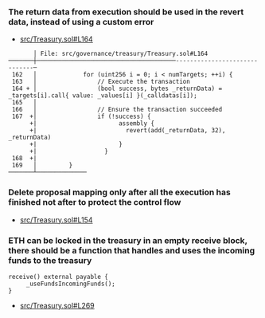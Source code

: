 ### The return data from execution should be used in the revert data, instead of using a custom error
  - [src/Treasury.sol#L164](https://github.com/code-423n4/2022-09-nouns-builder/tree/main/src/governance/treasury/Treasury.sol#L164)
```
       │ File: src/governance/treasury/Treasury.sol#L164
───────┼───────────────────────────────────────------------------------------─
 162   │             for (uint256 i = 0; i < numTargets; ++i) {
 163   │                 // Execute the transaction
 164 + │                 (bool success, bytes _returnData) = _targets[i].call{ value: _values[i] }(_calldatas[i]);
 165   │ 
 166   │                 // Ensure the transaction succeeded
 167  +│                 if (!success) {
      +|                       assembly {
      +|                         revert(add(_returnData, 32), _returnData)
      +|                       }
      +|                   }
 168  +|
 169   │         }
───────┴──────────────
```
### Delete proposal mapping only after all the execution has finished not after to protect the control flow
  - [src/Treasury.sol#L154](https://github.com/code-423n4/2022-09-nouns-builder/tree/main/src/governance/treasury/Treasury.sol#L154)

### ETH can be locked in the treasury in an empty receive block, there should be a function that handles and uses the incoming funds to the treasury
```
receive() external payable {
     _useFundsIncomingFunds();
}
```
- [src/Treasury.sol#L269](https://github.com/code-423n4/2022-09-nouns-builder/tree/main/src/governance/treasury/Treasury.sol#L269)